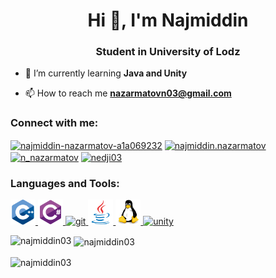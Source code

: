 <h1 align="center">Hi 👋, I'm Najmiddin</h1>
<h3 align="center">Student in University of Lodz</h3>

- 🌱 I’m currently learning **Java and Unity**

- 📫 How to reach me **nazarmatovn03@gmail.com**

<h3 align="left">Connect with me:</h3>
<p align="left">
<a href="https://linkedin.com/in/najmiddin-nazarmatov-a1a069232" target="blank"><img align="center" src="https://raw.githubusercontent.com/rahuldkjain/github-profile-readme-generator/master/src/images/icons/Social/linked-in-alt.svg" alt="najmiddin-nazarmatov-a1a069232" height="30" width="40" /></a>
<a href="https://fb.com/najmiddin.nazarmatov" target="blank"><img align="center" src="https://raw.githubusercontent.com/rahuldkjain/github-profile-readme-generator/master/src/images/icons/Social/facebook.svg" alt="najmiddin.nazarmatov" height="30" width="40" /></a>
<a href="https://instagram.com/n_nazarmatov" target="blank"><img align="center" src="https://raw.githubusercontent.com/rahuldkjain/github-profile-readme-generator/master/src/images/icons/Social/instagram.svg" alt="n_nazarmatov" height="30" width="40" /></a>
<a href="https://www.leetcode.com/nedji03" target="blank"><img align="center" src="https://raw.githubusercontent.com/rahuldkjain/github-profile-readme-generator/master/src/images/icons/Social/leet-code.svg" alt="nedji03" height="30" width="40" /></a>
</p>

<h3 align="left">Languages and Tools:</h3>
<p align="left"> <a href="https://www.w3schools.com/cpp/" target="_blank" rel="noreferrer"> <img src="https://raw.githubusercontent.com/devicons/devicon/master/icons/cplusplus/cplusplus-original.svg" alt="cplusplus" width="40" height="40"/> </a> <a href="https://www.w3schools.com/cs/" target="_blank" rel="noreferrer"> <img src="https://raw.githubusercontent.com/devicons/devicon/master/icons/csharp/csharp-original.svg" alt="csharp" width="40" height="40"/> </a> <a href="https://git-scm.com/" target="_blank" rel="noreferrer"> <img src="https://www.vectorlogo.zone/logos/git-scm/git-scm-icon.svg" alt="git" width="40" height="40"/> </a> <a href="https://www.java.com" target="_blank" rel="noreferrer"> <img src="https://raw.githubusercontent.com/devicons/devicon/master/icons/java/java-original.svg" alt="java" width="40" height="40"/> </a> <a href="https://www.linux.org/" target="_blank" rel="noreferrer"> <img src="https://raw.githubusercontent.com/devicons/devicon/master/icons/linux/linux-original.svg" alt="linux" width="40" height="40"/> </a> <a href="https://unity.com/" target="_blank" rel="noreferrer"> <img src="https://www.vectorlogo.zone/logos/unity3d/unity3d-icon.svg" alt="unity" width="40" height="40"/> </a> </p>

<p><img align="left" src="https://github-readme-stats.vercel.app/api/top-langs?username=najmiddin03&show_icons=true&locale=en&layout=compact" alt="najmiddin03" /></p>

<p>&nbsp;<img align="center" src="https://github-readme-stats.vercel.app/api?username=najmiddin03&show_icons=true&locale=en" alt="najmiddin03" /></p>

<p><img align="center" src="https://github-readme-streak-stats.herokuapp.com/?user=najmiddin03&" alt="najmiddin03" /></p>
